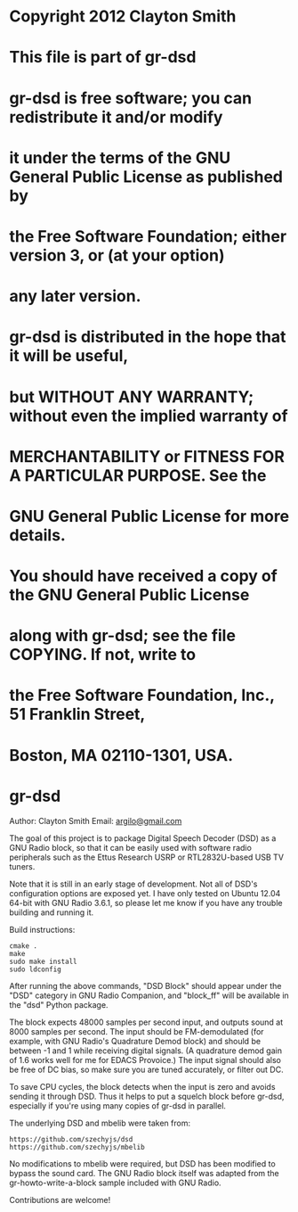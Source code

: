 # Copyright 2012 Clayton Smith
#
# This file is part of gr-dsd
#
# gr-dsd is free software; you can redistribute it and/or modify
# it under the terms of the GNU General Public License as published by
# the Free Software Foundation; either version 3, or (at your option)
# any later version.
#
# gr-dsd is distributed in the hope that it will be useful,
# but WITHOUT ANY WARRANTY; without even the implied warranty of
# MERCHANTABILITY or FITNESS FOR A PARTICULAR PURPOSE.  See the
# GNU General Public License for more details.
#
# You should have received a copy of the GNU General Public License
# along with gr-dsd; see the file COPYING.  If not, write to
# the Free Software Foundation, Inc., 51 Franklin Street,
# Boston, MA 02110-1301, USA.

gr-dsd
======

Author: Clayton Smith
Email: <argilo@gmail.com>

The goal of this project is to package Digital Speech Decoder (DSD) as
a GNU Radio block, so that it can be easily used with software radio
peripherals such as the Ettus Research USRP or RTL2832U-based USB TV
tuners.

Note that it is still in an early stage of development.  Not all of
DSD's configuration options are exposed yet.  I have only tested on
Ubuntu 12.04 64-bit with GNU Radio 3.6.1, so please let me know if you
have any trouble building and running it.

Build instructions:

    cmake .
    make
    sudo make install
    sudo ldconfig

After running the above commands, "DSD Block" should appear under the
"DSD" category in GNU Radio Companion, and "block_ff" will be available
in the "dsd" Python package.

The block expects 48000 samples per second input, and outputs sound at
8000 samples per second.  The input should be FM-demodulated (for
example, with GNU Radio's Quadrature Demod block) and should be between
-1 and 1 while receiving digital signals.  (A quadrature demod gain of
1.6 works well for me for EDACS Provoice.)  The input signal should
also be free of DC bias, so make sure you are tuned accurately, or
filter out DC.

To save CPU cycles, the block detects when the input is zero and avoids
sending it through DSD.  Thus it helps to put a squelch block before
gr-dsd, especially if you're using many copies of gr-dsd in parallel.

The underlying DSD and mbelib were taken from:

    https://github.com/szechyjs/dsd
    https://github.com/szechyjs/mbelib

No modifications to mbelib were required, but DSD has been modified to
bypass the sound card.  The GNU Radio block itself was adapted from the
gr-howto-write-a-block sample included with GNU Radio.

Contributions are welcome!
